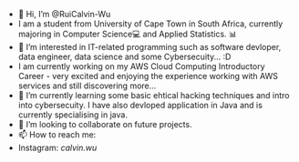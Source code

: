 - 👋 Hi, I’m @RuiCalvin-Wu
- I am a student from University of Cape Town in South Africa, currently majoring in Computer Science💻 and Applied Statistics. 📊
- 👀 I’m interested in IT-related programming such as software devloper, data engineer, data science and some Cybersecuity... :D
- I am currently working on my AWS Cloud Computing Introductory Career - very excited and enjoying the experience working with AWS services and still discovering more...
- 🌱 I’m currently learning some basic ehtical hacking techniques and intro into cybersecuity. I have also devloped application in Java and is currently specialising in java.
- 💞️ I’m looking to collaborate on future projects.
- 📫 How to reach me:
- Instagram: _calvin.wu_
  

<!---
RuiCalvin-Wu/RuiCalvin-Wu is a ✨ special ✨ repository because its `README.md` (this file) appears on your GitHub profile.
You can click the Preview link to take a look at your changes.
--->
